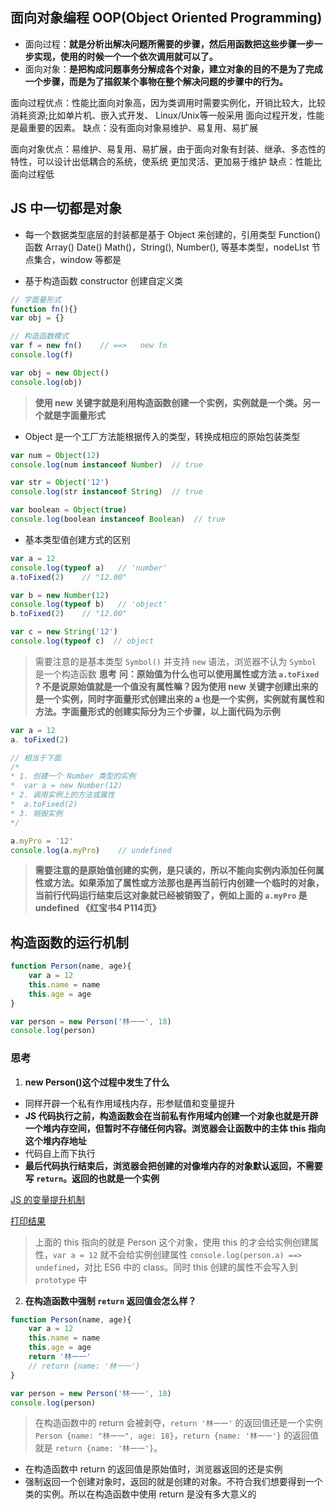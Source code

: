 ## 面向对象编程 OOP(Object Oriented Programming)

* 面向过程：__就是分析出解决问题所需要的步骤，然后用函数把这些步骤一步一步实现，使用的时候一个一个依次调用就可以了。__
* 面向对象：__是把构成问题事务分解成各个对象，建立对象的目的不是为了完成一个步骤，而是为了描叙某个事物在整个解决问题的步骤中的行为。__

面向过程优点：性能比面向对象高，因为类调用时需要实例化，开销比较大，比较消耗资源;比如单片机、嵌入式开发、 Linux/Unix等一般采用
面向过程开发，性能是最重要的因素。 缺点：没有面向对象易维护、易复用、易扩展

面向对象优点：易维护、易复用、易扩展，由于面向对象有封装、继承、多态性的特性，可以设计出低耦合的系统，使系统 更加灵活、更加易于维护 缺点：性能比面向过程低


## JS 中一切都是对象
* 每一个数据类型底层的封装都是基于 Object 来创建的，引用类型 Function() 函数 Array() Date() Math()，String(), Number(), 等基本类型，nodeLIst 节点集合，window 等都是

* 基于构造函数 constructor 创建自定义类
``` js
// 字面量形式
function fn(){}
var obj = {}

// 构造函数模式
var f = new fn()    // ==>   new fn
console.log(f)

var obj = new Object()
console.log(obj)
```
>__使用 new 关键字就是利用构造函数创建一个实例，实例就是一个类。另一个就是字面量形式__

* Object 是一个工厂方法能根据传入的类型，转换成相应的原始包装类型
``` js
var num = Object(12)
console.log(num instanceof Number)  // true

var str = Object('12')
console.log(str instanceof String)  // true

var boolean = Object(true)
console.log(boolean instanceof Boolean)  // true
```

* 基本类型值创建方式的区别
``` js
var a = 12
console.log(typeof a)   // 'number'
a.toFixed(2)    // "12.00"

var b = new Number(12)
console.log(typeof b)   // 'object'
b.toFixed(2)    // "12.00"

var c = new String('12')
console.log(typeof c)  // object
```
> 需要注意的是基本类型 `Symbol()` 并支持 `new` 语法，浏览器不认为 `Symbol` 是一个构造函数
__思考__
>__问：原始值为什么也可以使用属性或方法 `a.toFixed` ? 不是说原始值就是一个值没有属性嘛？因为使用 new 关键字创建出来的是一个实例，同时字面量形式创建出来的 a 也是一个实例，实例就有属性和方法。字面量形式的创建实际分为三个步骤，以上面代码为示例__
``` js
var a = 12
a. toFixed(2)

// 相当于下面
/*
* 1. 创建一个 Number 类型的实例
*  var a = new Number(12)
* 2. 调用实例上的方法或属性
*  a.toFixed(2)
* 3. 销毁实例
*/

a.myPro = '12'
console.log(a.myPro)    // undefined
```
>__需要注意的是原始值创建的实例，是只读的，所以不能向实例内添加任何属性或方法。如果添加了属性或方法那也是再当前行内创建一个临时的对象，当前行代码运行结束后这对象就已经被销毁了，例如上面的 `a.myPro` 是 undefined 《红宝书4 P114页》__

##  构造函数的运行机制
``` js
function Person(name, age){
    var a = 12
    this.name = name
    this.age = age
}

var person = new Person('林一一', 18)
console.log(person)
```

### 思考
1. __new Person()这个过程中发生了什么__
* 同样开辟一个私有作用域栈内存，形参赋值和变量提升
* __JS 代码执行之前，构造函数会在当前私有作用域内创建一个对象也就是开辟一个堆内存空间，但暂时不存储任何内容。浏览器会让函数中的主体 this 指向这个堆内存地址__
* 代码自上而下执行
* __最后代码执行结束后，浏览器会把创建的对像堆内存的对象默认返回，不需要写 `return`。返回的也就是一个实例__

[ JS 的变量提升机制](https://juejin.cn/post/6933377315573497864)

[打印结果](./img/constructorPrint.jpg)
>上面的 this 指向的就是 Person 这个对象，使用 this 的才会给实例创建属性，`var a = 12` 就不会给实例创建属性 `console.log(person.a) ==> undefined`，对比 ES6 中的 class。同时 this 创建的属性不会写入到 `prototype` 中

2. __在构造函数中强制 `return` 返回值会怎么样？__
``` js
function Person(name, age){
    var a = 12
    this.name = name
    this.age = age
    return '林一一'
    // return {name: '林一一'}
}

var person = new Person('林一一', 18)
console.log(person)
```
> 在构造函数中的 return 会被剥夺，`return '林一一'` 的返回值还是一个实例 `Person {name: "林一一", age: 18}`，`return {name: '林一一'}` 的返回值就是 `return {name: '林一一'}`。
  - 在构造函数中 return 的返回值是原始值时，浏览器返回的还是实例
  - 强制返回一个创建对象时，返回的就是创建的对象。不符合我们想要得到一个类的实例。所以在构造函数中使用 return 是没有多大意义的

